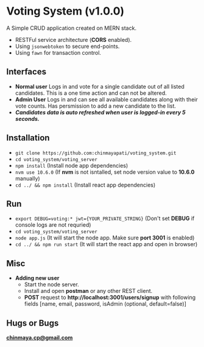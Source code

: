 # Voting System (v1.0.0)
A Simple CRUD application created on MERN stack.
- RESTFul service architecture (**CORS** enabled).
- Using `jsonwebtoken` to secure end-points.
- Using `fawn` for transaction control.
## Interfaces
- **Normal user**
    Logs in and vote for a single candidate out of all listed candidates.
    This is a one time action and can not be altered.
- **Admin User**
    Logs in and can see all available candidates along with their vote counts.
    Has persmission to add a new candidate to the list.
- **_Candidates data is auto refreshed when user is logged-in every 5 seconds._**

## Installation
- `git clone https://github.com:chinmayapati/voting_system.git`
- `cd voting_system/voting_server`
- `npm install` (Install node app dependencies)
- `nvm use 10.6.0` (If **nvm** is not isntalled, set node version value to **10.6.0** manually)
- `cd ../ && npm install` (Install react app dependencies)

## Run
- `export DEBUG=voting:* jwt={YOUR_PRIVATE_STRING}` (Don't set **DEBUG** if console logs are not requried)
- `cd voting_system/voting_server`
- `node app.js` (It will start the node app. Make sure **port 3001** is enabled)
- `cd ../ && npm run start` (It will start the react app and open in browser)

## Misc
- **Adding new user**
    - Start the node server.
    - Install and open **postman** or any other REST client.
    - **POST** request to **http://localhost:3001/users/signup** with following fields [name, email, password, isAdmin (optional, default=false)]

## Hugs or Bugs
**[chinmaya.cp@gmail.com](mailto:chinmaya.cp@gmail.com)**

